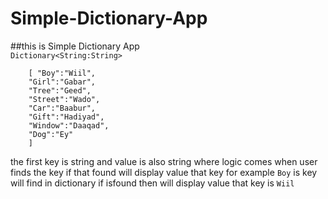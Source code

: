 # Simple-Dictionary-App

##this is Simple Dictionary App   
``Dictionary<String:String>``
```
    [ "Boy":"Wiil", 
    "Girl":"Gabar", 
    "Tree":"Geed", 
    "Street":"Wado", 
    "Car":"Baabur", 
    "Gift":"Hadiyad", 
    "Window":"Daaqad",
    "Dog":"Ey"
    ]
```
the first key is string and value is also string
where logic comes when user finds the key if that found will display value that key for example ``Boy`` is key will find in dictionary if isfound then will display value that key is ``Wiil``

